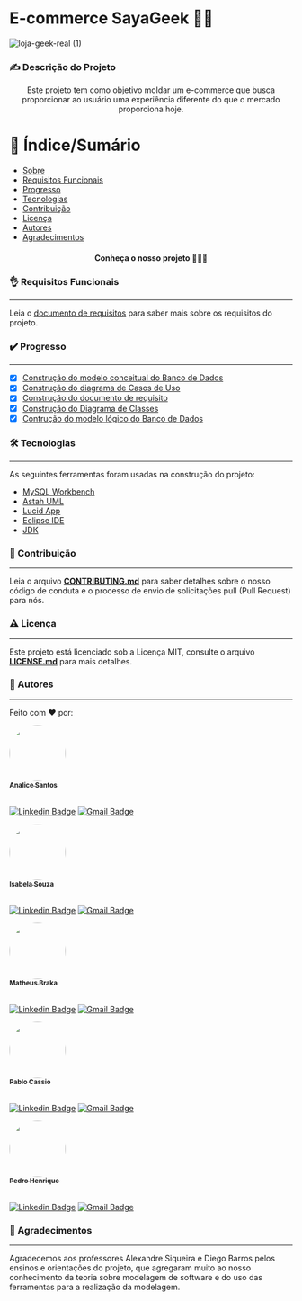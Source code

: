 # E-commerce SayaGeek 🖖🏼

![loja-geek-real (1)](https://user-images.githubusercontent.com/92341351/138561806-96a79b38-6cb2-495f-a1a0-b63d234e9e73.gif)



### ✍️ Descrição do Projeto
<p align="center">Este projeto tem como objetivo moldar um e-commerce que busca proporcionar ao usuário uma experiência diferente do que o mercado proporciona hoje.</p>


🔖 Índice/Sumário
=================
<!--ts-->
   * [Sobre](#%EF%B8%8F-descrição-do-projeto)
   * [Requisitos Funcionais](#-requisitos-funcionais)
   * [Progresso](#%EF%B8%8F-progresso)
   * [Tecnologias](#-tecnologias)
   * [Contribuição](#-contribuição)
   * [Licença](#%EF%B8%8F-licença)
   * [Autores](#-autores)
   * [Agradecimentos](#-agradecimentos)
   
<!--te-->
<h4 align="center"> 
	 Conheça o nosso projeto 🚀🚀🚀
</h4>


### 👌 Requisitos Funcionais
---
Leia o [documento de requisitos](https://github.com/PabloCassio/E-commerce-SayaGeek-/blob/main/documentacao/Template%20-%20DocumentoRequisitos%20-Loja%20Geek.pdf) para saber mais sobre os requisitos do projeto.


### ✔️ Progresso
---
- [X] [Construção do modelo conceitual do Banco de Dados](https://github.com/PabloCassio/E-commerce-SayaGeek-/blob/main/db/Diagrama_Conceitual_SayaGeek.pdf)
- [X] [Construção do diagrama de Casos de Uso](https://github.com/PabloCassio/E-commerce-SayaGeek-/blob/main/diagramas/UseCaseDiagram-SayaGeek.pdf)
- [X] [Construção do documento de requisito](https://github.com/PabloCassio/E-commerce-SayaGeek-/blob/main/documentacao/Template%20-%20DocumentoRequisitos%20-Loja%20Geek.pdf)
- [X] [Construção do Diagrama de Classes](https://github.com/PabloCassio/E-commerce-SayaGeek-/blob/main/diagramas/ClassDiagram-SayaGeek.pdf)
- [X] [Contrução do modelo lógico do Banco de Dados](https://github.com/PabloCassio/E-commerce-SayaGeek-/blob/main/db/ERR_SayaGeek.pdf)

### 🛠 Tecnologias
---
As seguintes ferramentas foram usadas na construção do projeto:

- [MySQL Workbench](https://www.mysql.com/products/workbench/)
- [Astah UML](https://astah.net/downloads/)
- [Lucid App](https://lucid.app)
- [Eclipse IDE](https://www.eclipse.org/downloads/)
- [JDK](https://www.oracle.com/java/technologies/downloads/#jdk17-windows)

### 🤝 Contribuição
---
Leia o arquivo [**CONTRIBUTING.md**](https://github.com/PabloCassio/E-commerce-SayaGeek-/blob/main/CONTRIBUTING.md) para saber detalhes sobre o nosso código de conduta e o processo de envio de solicitações pull (Pull Request) para nós.

### ⚠️ Licença
---
Este projeto está licenciado sob a Licença MIT, consulte o arquivo [**LICENSE.md**](https://github.com/PabloCassio/E-commerce-SayaGeek-/blob/main/LICENSE) para mais detalhes.

### 📖 Autores
---



Feito com ❤️ por:


<a href="https://github.com/AnaliceX">
 <img style="border-radius: 50%;" src="https://github.com/AnaliceX.png" width="100px;" alt=""/>
 <br />
 <sub><b>Analice Santos</b></sub></a>
<br/><br/>

[![Linkedin Badge](https://img.shields.io/badge/-Analice-blue?style=flat-square&logo=Linkedin&logoColor=white&link=https://www.linkedin.com/in/analice-santos-590962144/)](https://www.linkedin.com/in/analice-santos-590962144/) 
[![Gmail Badge](https://img.shields.io/badge/-analice.san2@gmail.com-c14438?style=flat-square&logo=Gmail&logoColor=white&link=mailto:analice.san2@gmail.com)](mailto:analice.san2@gmail.com)


<a href="https://github.com/Isabela-trad">
 <img style="border-radius: 50%;" src="https://github.com/Isabela-trad.png" width="100px;" alt=""/>
 <br />
 <sub><b>Isabela Souza</b></sub></a> 
<br/><br/>

[![Linkedin Badge](https://img.shields.io/badge/-Isabela-blue?style=flat-square&logo=Linkedin&logoColor=white&link=https://www.linkedin.com/in/isabela-souza-537949223/)](https://www.linkedin.com/in/isabela-souza-537949223/) 
[![Gmail Badge](https://img.shields.io/badge/-souzaisabela9230@gmail.com-c14438?style=flat-square&logo=Gmail&logoColor=white&link=mailto:souzaisabela9230@gmail.com)](mailto:souzaisabela9230@gmail.com)


<a href="https://github.com/MatheusBraka">
 <img style="border-radius: 50%;" src="https://github.com/MatheusBraka.png" width="100px;" alt=""/>
 <br />
 <sub><b>Matheus Braka</b></sub></a> 
 <br/><br/>
 
[![Linkedin Badge](https://img.shields.io/badge/-Matheus-blue?style=flat-square&logo=Linkedin&logoColor=white&link=https://www.linkedin.com/in/matheus-braka-4ba46721b/)](https://www.linkedin.com/in/matheus-braka-4ba46721b/) 
[![Gmail Badge](https://img.shields.io/badge/-matheus.campos.133@gmail.com-c14438?style=flat-square&logo=Gmail&logoColor=white&link=mailto:matheus.campos.133@gmail.com)](mailto:matheus.campos.133@gmail.com)


<a href="https://github.com/PabloCassio">
 <img style="border-radius: 50%;" src="https://github.com/PabloCassio.png" width="100px;" alt=""/>
 <br />
 <sub><b>Pablo Cassio</b></sub></a> 
 <br/><br/>

[![Linkedin Badge](https://img.shields.io/badge/-Pablo-blue?style=flat-square&logo=Linkedin&logoColor=white&link=https://www.linkedin.com/in/pablo-lopes-6b4912207/)](https://www.linkedin.com/in/pablo-lopes-6b4912207/) 
[![Gmail Badge](https://img.shields.io/badge/-pabcassio@gmail.com-c14438?style=flat-square&logo=Gmail&logoColor=white&link=mailto:pabcassio@gmail.com)](mailto:pabcassio@gmail.com)



<a href="https://github.com/Pedro-HCM">
 <img style="border-radius: 50%;" src="https://github.com/Pedro-HCM.png" width="100px;" alt=""/>
 <br />
 <sub><b>Pedro Henrique</b></sub></a> 
 <br/><br/>

 [![Linkedin Badge](https://img.shields.io/badge/-Pedro-blue?style=flat-square&logo=Linkedin&logoColor=white&link=https://www.linkedin.com/pedro-henrique-39a080224/)](https://www.linkedin.com/in/pedro-henrique-39a080224) 
[![Gmail Badge](https://img.shields.io/badge/-pedromarcal223@gmail.com-c14438?style=flat-square&logo=Gmail&logoColor=white&link=mailto:pedromarcal223@gmail.com)](mailto:pedromarcal223@gmail.com)

### 🙏 Agradecimentos
---
Agradecemos aos professores Alexandre Siqueira e Diego Barros pelos ensinos e orientações do projeto, que agregaram muito ao nosso conhecimento da teoria sobre modelagem de software e do uso das ferramentas para a realização da modelagem.
